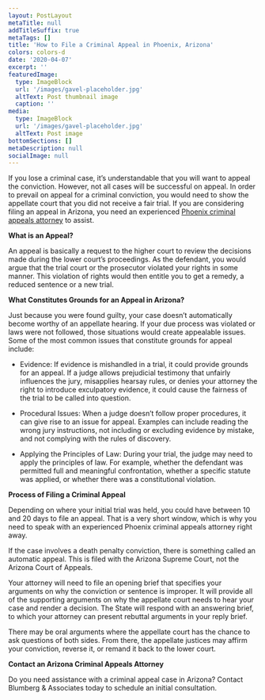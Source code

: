```yaml
---
layout: PostLayout
metaTitle: null
addTitleSuffix: true
metaTags: []
title: 'How to File a Criminal Appeal in Phoenix, Arizona'
colors: colors-d
date: '2020-04-07'
excerpt: ''
featuredImage:
  type: ImageBlock
  url: '/images/gavel-placeholder.jpg'
  altText: Post thumbnail image
  caption: ''
media:
  type: ImageBlock
  url: '/images/gavel-placeholder.jpg'
  altText: Post image
bottomSections: []
metaDescription: null
socialImage: null
---
```


If you lose a criminal case, it’s understandable that you will want to appeal the conviction. However, not all cases will be successful on appeal. In order to prevail on appeal for a criminal conviction, you would need to show the appellate court that you did not receive a fair trial. If you are considering filing an appeal in Arizona, you need an experienced [Phoenix criminal appeals attorney](https://www.azblumberglaw.com/phoenix-criminal-attorney/criminal-appeals/) to assist.

**What is an Appeal?**

An appeal is basically a request to the higher court to review the decisions made during the lower court’s proceedings. As the defendant, you would argue that the trial court or the prosecutor violated your rights in some manner. This violation of rights would then entitle you to get a remedy, a reduced sentence or a new trial.

**What Constitutes Grounds for an Appeal in Arizona?**

Just because you were found guilty, your case doesn’t automatically become worthy of an appellate hearing. If your due process was violated or laws were not followed, those situations would create appealable issues. Some of the most common issues that constitute grounds for appeal include:

- Evidence: If evidence is mishandled in a trial, it could provide grounds for an appeal. If a judge allows prejudicial testimony that unfairly influences the jury, misapplies hearsay rules, or denies your attorney the right to introduce exculpatory evidence, it could cause the fairness of the trial to be called into question.

- Procedural Issues: When a judge doesn’t follow proper procedures, it can give rise to an issue for appeal. Examples can include reading the wrong jury instructions, not including or excluding evidence by mistake, and not complying with the rules of discovery.

- Applying the Principles of Law: During your trial, the judge may need to apply the principles of law. For example, whether the defendant was permitted full and meaningful confrontation, whether a specific statute was applied, or whether there was a constitutional violation.

**Process of Filing a Criminal Appeal**

Depending on where your initial trial was held, you could have between 10 and 20 days to file an appeal. That is a very short window, which is why you need to speak with an experienced Phoenix criminal appeals attorney right away.

If the case involves a death penalty conviction, there is something called an automatic appeal. This is filed with the Arizona Supreme Court, not the Arizona Court of Appeals.

Your attorney will need to file an opening brief that specifies your arguments on why the conviction or sentence is improper. It will provide all of the supporting arguments on why the appellate court needs to hear your case and render a decision. The State will respond with an answering brief, to which your attorney can present rebuttal arguments in your reply brief.

There may be oral arguments where the appellate court has the chance to ask questions of both sides. From there, the appellate justices may affirm your conviction, reverse it, or remand it back to the lower court.

**Contact an Arizona Criminal Appeals Attorney**

Do you need assistance with a criminal appeal case in Arizona? Contact Blumberg & Associates today to schedule an initial consultation.
